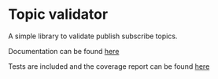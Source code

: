 # Topic validator
A simple library to validate publish subscribe topics.

Documentation can be found [here](./target/doc/topic_validator/index.html)

Tests are included and the coverage report can be found [here](./target/llvm-cov/html/index.html)